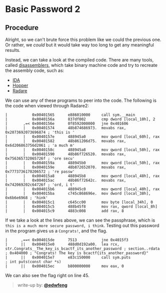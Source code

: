 # Basic Password 2

## Procedure

Alright, so we can't brute force this problem like we could the previous one.
Or rather, we *could* but it would take way too long to get any meaningful results.

Instead, we can take a look at the compiled code.
There are many tools, called [disassemblers](https://en.wikipedia.org/wiki/Disassembler), which take binary machine code and try to recreate the assembly code, such as:

-   [IDA](https://www.hex-rays.com/products/ida/)
-   [Hopper](https://www.hopperapp.com/)
-   [Radare](https://rada.re/)

We can use any of these programs to peer into the code.
The following is the code when viewed through Radare2:

```
|           0x00401565      e886010000     call sym.__main
|           0x0040156a      837df002       cmp dword [local_10h], 2
|       ,=< 0x0040156e      0f8592000000   jne 0x401606
|       |   0x00401574      48b874686973.  movabs rax, 0x2073692073696874 ; 'this is '
|       |   0x0040157e      488945a0       mov qword [local_60h], rax
|       |   0x00401582      48b861206d75.  movabs rax, 0x6d206863756d2061 ; 'a much m'
|       |   0x0040158c      488945a8       mov qword [local_58h], rax
|       |   0x00401590      48b86f726520.  movabs rax, 0x756365732065726f ; 'ore secu'
|       |   0x0040159a      488945b0       mov qword [local_50h], rax
|       |   0x0040159e      48b872652070.  movabs rax, 0x7773736170206572 ; 're passw'
|       |   0x004015a8      488945b8       mov qword [local_48h], rax
|       |   0x004015ac      48b86f72642c.  movabs rax, 0x742069202c64726f ; 'ord, i t'
|       |   0x004015b6      488945c0       mov qword [local_40h], rax
|       |   0x004015ba      c745c868696e.  mov dword [local_38h], 0x6b6e6968 ; 'hink'
|       |   0x004015c1      c645cc00       mov byte [local_34h], 0
|       |   0x004015c5      488b45f8       mov rax, qword [local_8h]
|       |   0x004015c9      4883c008       add rax, 8
```
If we take a look at the lines above, we can see the passphrase, which is `this is a much more secure password, i think`.
Testing out this password in the program gives us a `Congrats!`, and the flag.

```
|      ,==< 0x004015de      7513           jne 0x4015f3
|      ||   0x004015e0      488d0d192a00.  lea rcx, str.Congrats__The_key_is_bcactf_its_another_password ; section..rdata ; 0x404000 ; "Congrats! The key is bcactf{its_another_password}"
|      ||   0x004015e7      e83c150000     call sym.puts               ; int puts(const char *s)
|      ||   0x004015ec      b800000000     mov eax, 0
```

We can also see the flag right on line 45.

> write-up by: [**@edwfeng**](https://github.com/edwfeng)
